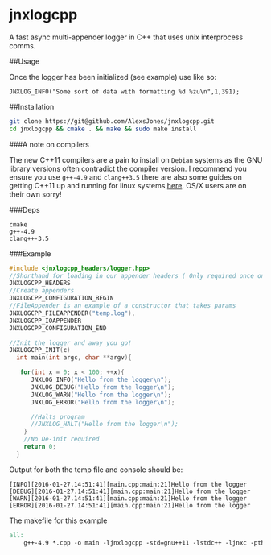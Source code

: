 jnxlogcpp
========

A fast async multi-appender logger in C++ that uses unix interprocess comms.

##Usage

Once the logger has been initialized (see example) use like so:

`JNXLOG_INF0("Some sort of data with formatting %d %zu\n",1,391);`

##Installation

```bash
git clone https://git@github.com/AlexsJones/jnxlogcpp.git
cd jnxlogcpp && cmake . && make && sudo make install
```

###A note on compilers

The new C++11 compilers are a pain to install on `Debian` systems as the GNU library versions often contradict the compiler version. I recommend you ensure you use `g++-4.9` and `clang++3.5` there are also some guides on getting C++11 up and running for linux systems [here](http://unix.stackexchange.com/questions/242876/upgrading-gcc-on-debian-wheezy-to-support-c-11-features). OS/X users are on their own sorry!

###Deps
```
cmake
g++-4.9
clang++-3.5
```

###Example

```cpp
#include <jnxlogcpp_headers/logger.hpp>
//Shorthand for loading in our appender headers ( Only required once on init! )
JNXLOGCPP_HEADERS
//Create appenders
JNXLOGCPP_CONFIGURATION_BEGIN
//FileAppender is an example of a constructor that takes params
JNXLOGCPP_FILEAPPENDER("temp.log"),
JNXLOGCPP_IOAPPENDER
JNXLOGCPP_CONFIGURATION_END

//Init the logger and away you go!
JNXLOGCPP_INIT(c)
  int main(int argc, char **argv){

   for(int x = 0; x < 100; ++x){
      JNXLOG_INFO("Hello from the logger\n");
      JNXLOG_DEBUG("Hello from the logger\n");
      JNXLOG_WARN("Hello from the logger\n");
      JNXLOG_ERROR("Hello from the logger\n");

      //Halts program
      //JNXLOG_HALT("Hello from the logger\n");
    }
    //No De-init required
    return 0;
  }
```
Output for both the temp file and console should be:
```
[INFO][2016-01-27.14:51:41][main.cpp:main:21]Hello from the logger
[DEBUG][2016-01-27.14:51:41][main.cpp:main:21]Hello from the logger
[WARN][2016-01-27.14:51:41][main.cpp:main:21]Hello from the logger
[ERROR][2016-01-27.14:51:41][main.cpp:main:21]Hello from the logger
```

The makefile for this example

```Makefile
all:
    g++-4.9 *.cpp -o main -ljnxlogcpp -std=gnu++11 -lstdc++ -ljnxc -pthread
```

